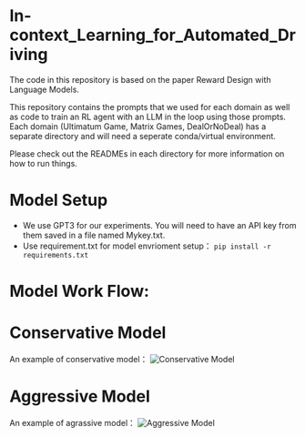 # In-context_Learning_for_Automated_Driving

The code in this repository is based on the paper Reward Design with Language Models. 

This repository contains the prompts that we used for each domain as well as code to train an RL agent with an LLM in the loop using those prompts. Each domain (Ultimatum Game, Matrix Games, DealOrNoDeal) has a separate directory and will need a seperate conda/virtual environment. 

Please check out the READMEs in each directory for more information on how to run things.

# Model Setup
- We use GPT3 for our experiments. You will need to have an API key from them saved in a file named Mykey.txt.
- Use requirement.txt for model envrioment setup：
  ```pip install -r requirements.txt```

# Model Work Flow:


# Conservative Model

An example of conservative model：
![Conservative Model](Results/conservative.gif)

# Aggressive Model

An example of agrassive model：
![Aggressive Model](Results/aggressive.gif)
